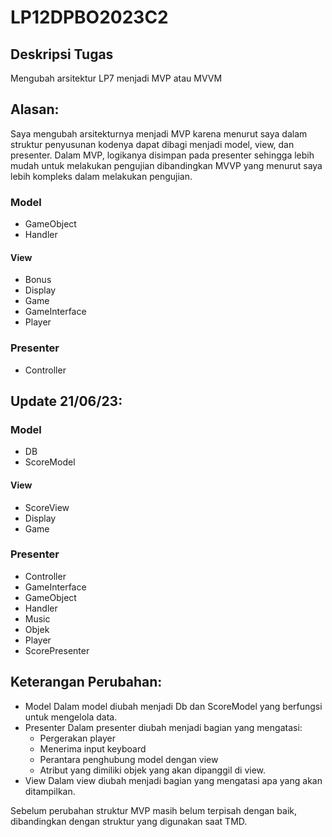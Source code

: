# LP12DPBO2023C2

## Deskripsi Tugas
Mengubah arsitektur LP7 menjadi MVP atau MVVM

## Alasan:
Saya mengubah arsitekturnya menjadi MVP karena menurut saya dalam struktur penyusunan kodenya dapat dibagi menjadi model, view, dan presenter. Dalam MVP, logikanya disimpan pada presenter sehingga lebih mudah untuk melakukan pengujian dibandingkan MVVP yang menurut saya lebih kompleks dalam melakukan pengujian.

### Model
  - GameObject
  - Handler
#### View
  - Bonus
  - Display
  - Game
  - GameInterface
  - Player
### Presenter
  - Controller

## Update 21/06/23:

### Model
  - DB
  - ScoreModel
#### View
  - ScoreView
  - Display
  - Game
### Presenter
  - Controller
  - GameInterface
  - GameObject
  - Handler
  - Music
  - Objek
  - Player
  - ScorePresenter

## Keterangan Perubahan:
- Model
  Dalam model diubah menjadi Db dan ScoreModel yang berfungsi untuk mengelola data.
- Presenter
  Dalam presenter diubah menjadi bagian yang mengatasi:
  -  Pergerakan player
  -  Menerima input keyboard
  -  Perantara penghubung model dengan view
  -  Atribut yang dimiliki objek yang akan dipanggil di view.
- View
  Dalam view diubah menjadi bagian yang mengatasi apa yang akan ditampilkan.

Sebelum perubahan struktur MVP masih belum terpisah dengan baik, dibandingkan dengan struktur yang digunakan saat TMD.  
